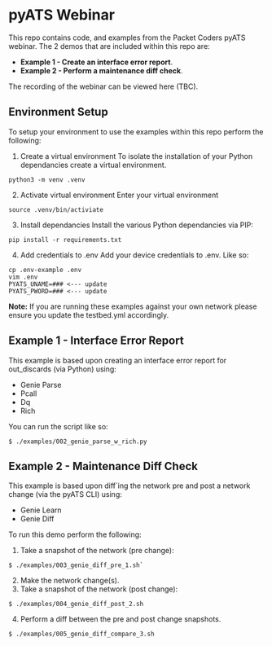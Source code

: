 # pyATS Webinar

This repo contains code, and examples from the Packet Coders pyATS webinar.
The 2 demos that are included within this repo are:
* **Example 1 - Create an interface error report**.
* **Example 2 - Perform a maintenance diff check**.

The recording of the webinar can be viewed here (TBC).

## Environment Setup

To setup your environment to use the examples within this repo perform the following:


1.  Create a virtual environment
To isolate the installation of your Python dependancies create a virtual environment.
```
python3 -m venv .venv
```

2. Activate virtual environment
Enter your virtual environment
```
source .venv/bin/activiate
```

3. Install dependancies
Install the various Python dependancies via PIP:
```
pip install -r requirements.txt
```

4. Add credentials to .env
Add your device credentials to .env. Like so:
```
cp .env-example .env
vim .env
PYATS_UNAME=### <--- update
PYATS_PWORD=### <--- update
```

**Note:** If you are running these examples against your own network please ensure you update the testbed.yml accordingly.

## Example 1 - Interface Error Report
This example is based upon creating an interface error report for out_discards (via Python) using:
* Genie Parse
* Pcall
* Dq
* Rich

You can run the script like so:
```
$ ./examples/002_genie_parse_w_rich.py
```

## Example 2 - Maintenance Diff Check
This example is based upon diff`ing the network pre and post a network change (via the pyATS CLI) using:
* Genie Learn
* Genie Diff

To run this demo perform the following:
1. Take a snapshot of the network (pre change):
```
$ ./examples/003_genie_diff_pre_1.sh`
```
2. Make the network change(s).
3. Take a snapshot of the network (post change):
```
$ ./examples/004_genie_diff_post_2.sh
```
4. Perform a diff between the pre and post change snapshots.
```
$ ./examples/005_genie_diff_compare_3.sh
```

